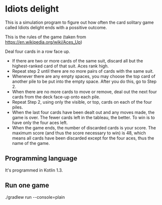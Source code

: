 Idiots delight
======================

This is a simulation program to figure out how often the card solitary game called Idiots delight ends with a possitive outcome.

This is the rules of the game (taken from https://en.wikipedia.org/wiki/Aces_Up)

Deal four cards in a row face up.
* If there are two or more cards of the same suit, discard all but the highest-ranked card of that suit. Aces rank high.
* Repeat step 2 until there are no more pairs of cards with the same suit.
* Whenever there are any empty spaces, you may choose the top card of another pile to be put into the empty space. After you do this, go to Step 2.
* When there are no more cards to move or remove, deal out the next four cards from the deck face-up onto each pile.
* Repeat Step 2, using only the visible, or top, cards on each of the four piles.
* When the last four cards have been dealt out and any moves made, the game is over. The fewer cards left in the tableau, the better. To win is to have only the four aces left.
* When the game ends, the number of discarded cards is your score. The maximum score (and thus the score necessary to win) is 48, which means all cards have been discarded except for the four aces, thus the name of the game.

Programming language
-----

It's programmed in Kotlin 1.3.

Run one game
----
 ./gradlew run --console=plain

